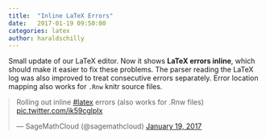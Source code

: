 ```yaml
---
title:  "Inline LaTeX Errors"
date:   2017-01-19 09:50:00
categories: latex
author: haraldschilly
---
```


Small update of our LaTeX editor. Now it shows **LaTeX errors inline**, which should make it easier to fix these problems. The parser reading the LaTeX log was also improved to treat consecutive errors separately. Error location mapping also works for `.Rnw` knitr source files.

<blockquote class="twitter-tweet" style="margin: 0 auto" data-lang="en">
<p lang="en" dir="ltr">Rolling out inline <a href="https://twitter.com/hashtag/latex?src=hash">#latex</a> errors (also works for .Rnw files)
<a href="https://t.co/ik59cglpIx">pic.twitter.com/ik59cglpIx</a></p>&mdash; SageMathCloud (@sagemathcloud) <a href="https://twitter.com/sagemathcloud/status/822018591637835780">January 19, 2017</a></blockquote>

<script async src="//platform.twitter.com/widgets.js" charset="utf-8"></script>